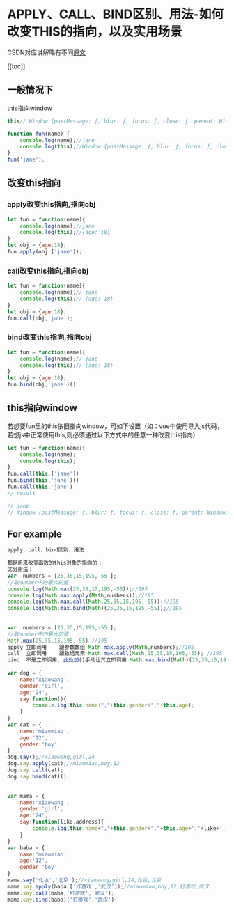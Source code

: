 #  APPLY、CALL、BIND区别、用法-如何改变THIS的指向，以及实用场景

CSDN对应讲解略有不同[原文](https://blog.csdn.net/sinat_36146776/article/details/80061736)

[[toc]]

## 一般情况下
this指向window 
```javascript
this// Window {postMessage: ƒ, blur: ƒ, focus: ƒ, close: ƒ, parent: Window, …}

function fun(name) {
    console.log(name);//jane
    console.log(this);//Window {postMessage: ƒ, blur: ƒ, focus: ƒ, close: ƒ, parent: Window, …}
}
fun('jane');

```

## 改变this指向
### apply改变this指向,指向obj

```javascript
let fun = function(name){
    console.log(name);//jane
    console.log(this);//{age: 18}
}
let obj = {age:18};
fun.apply(obj,['jane']);
```

### call改变this指向,指向obj
```javascript
let fun = function(name){
    console.log(name);// jane
    console.log(this);// {age: 18} 
}
let obj = {age:18};
fun.call(obj,'jane');
```

### bind改变this指向,指向obj
```javascript
let fun = function(name){
    console.log(name);// jane
    console.log(this);// {age: 18}
}
let obj = {age:18};
fun.bind(obj,'jane')()
```


## this指向window
若想要fun里的this依旧指向window，可如下设置（如：vue中使用导入js代码，若想js中正常使用this,则必须通过以下方式中的任意一种改变this指向）
```javascript
let fun = function(name){
    console.log(name);
    console.log(this);
}
fun.call(this,['jane'])
fun.bind(this,'jane')()
fun.call(this,'jane')
// result

// jane
// Window {postMessage: ƒ, blur: ƒ, focus: ƒ, close: ƒ, parent: Window, …}
```

## For example
```javascript
apply、call、bind区别、用法
 
都是用来改变函数的this对象的指向的；
区分用法：
var  numbers = [25,35,15,195,-55 ]; 
//取number中的最大的值
console.log(Math.max(25,35,15,195,-55));//195
console.log(Math.max.apply(Math,numbers));//195
console.log(Math.max.call(Math,25,35,15,195,-55));//195
console.log(Math.max.bind(Math)(25,35,15,195,-55));//195
 
 
var  numbers = [25,35,15,195,-55 ]; 
//取number中的最大的值
Math.max(25,35,15,195,-55) //195
apply 立即调用    跟参数数组 Math.max.apply(Math,numbers);//195
call  立即调用    跟数组元素 Math.max.call(Math,25,35,15,195,-55); //195
bind  不是立即调用, 此处加()手动让其立即调用 Math.max.bind(Math)(25,35,15,195,-55);//195
 
var dog = {
    name:'xiaowang',
    gender:'girl',
    age:'24',
    say:function(){
        console.log(this.name+","+this.gender+","+this.age);
    }
}
var cat = {
    name:'miaomiao',
    age:'12',
    gender:'boy'
}
dog.say();//xiaowang,girl,24
dog.say.apply(cat);//miaomiao,boy,12
dog.say.call(cat);
dog.say.bind(cat)();
 
 
var mama = {
    name:'xiaowang',
    gender:'girl',
    age:'24',
    say:function(like,address){
        console.log(this.name+","+this.gender+","+this.age+','+like+','+address);
    }
}
var baba = {
    name:'miaomiao',
    age:'12',
    gender:'boy'
}
mama.say('化妆','北京');//xiaowang,girl,24,化妆,北京
mama.say.apply(baba,['打游戏','武汉']);//miaomiao,boy,12,打游戏,武汉
mama.say.call(baba,'打游戏','武汉');
mama.say.bind(baba)('打游戏','武汉');
```
